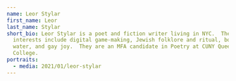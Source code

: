 ```yaml
---
name: Leor Stylar
first_name: Leor
last_name: Stylar
short_bio: Leor Stylar is a poet and fiction writer living in NYC.  Their
  interests include digital game-making, Jewish folklore and ritual, bodies of
  water, and gay joy.  They are an MFA candidate in Poetry at CUNY Queens
  College.
portraits:
  - media: 2021/01/leor-stylar
---
```

